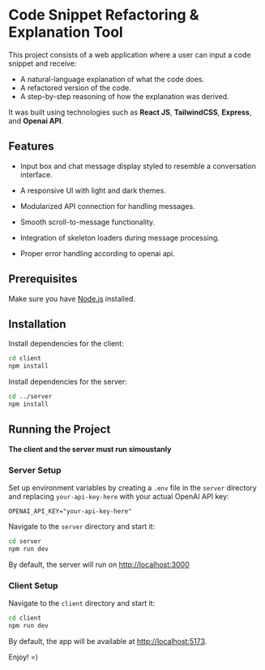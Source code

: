 # Code Snippet Refactoring & Explanation Tool

This project consists of a web application where a user can input a code snippet and receive:

- A natural-language explanation of what the code does.
- A refactored version of the code.
- A step-by-step reasoning of how the explanation was derived.

It was built using technologies such as **React JS**, **TailwindCSS**, **Express**, and **Openai API**.

## Features

- Input box and chat message display styled to resemble a conversation interface.

- A responsive UI with light and dark themes.

- Modularized API connection for handling messages.

- Smooth scroll-to-message functionality.

- Integration of skeleton loaders during message processing.

- Proper error handling according to openai api.


## Prerequisites

Make sure you have [Node.js](https://nodejs.org/) installed.

## Installation

Install dependencies for the client:
```bash
cd client
npm install
```

Install dependencies for the server:
```bash
cd ../server
npm install
```

## Running the Project

**The client and the server must run simoustanly**

### Server Setup

Set up environment variables by creating a `.env` file in the `server` directory and replacing `your-api-key-here` with your actual OpenAI API key:
 ```env
 OPENAI_API_KEY="your-api-key-here"
 ```

Navigate to the `server` directory and start it:

   ```bash
   cd server
   npm run dev
   ```

By default, the server will run on [http://localhost:3000](http://localhost:3000)

### Client Setup

Navigate to the `client` directory and start it:

   ```bash
   cd client
   npm run dev
   ```

By default, the app will be available at [http://localhost:5173](http://localhost:5173).

Enjoy! =)

